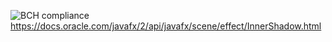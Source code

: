 ![BCH compliance](https://bettercodehub.com/edge/badge/markbrinkman/untitled1)
https://docs.oracle.com/javafx/2/api/javafx/scene/effect/InnerShadow.html
